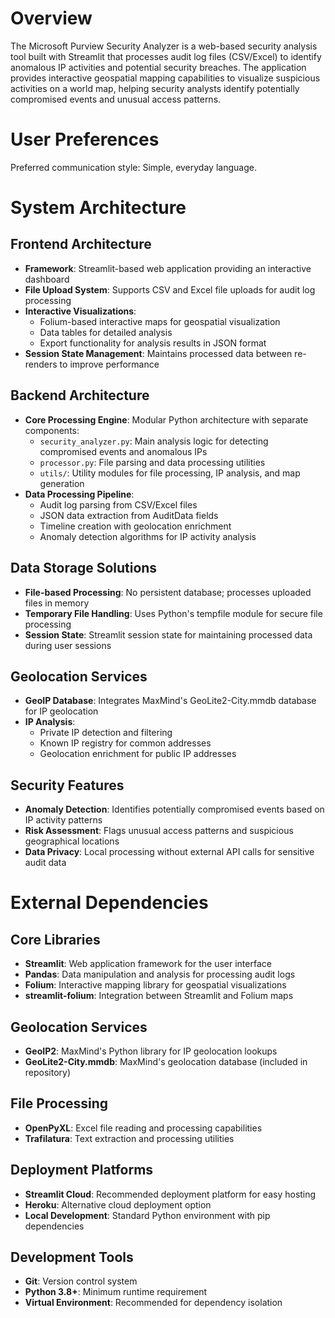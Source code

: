 # Overview

The Microsoft Purview Security Analyzer is a web-based security analysis tool built with Streamlit that processes audit log files (CSV/Excel) to identify anomalous IP activities and potential security breaches. The application provides interactive geospatial mapping capabilities to visualize suspicious activities on a world map, helping security analysts identify potentially compromised events and unusual access patterns.

# User Preferences

Preferred communication style: Simple, everyday language.

# System Architecture

## Frontend Architecture
- **Framework**: Streamlit-based web application providing an interactive dashboard
- **File Upload System**: Supports CSV and Excel file uploads for audit log processing
- **Interactive Visualizations**: 
  - Folium-based interactive maps for geospatial visualization
  - Data tables for detailed analysis
  - Export functionality for analysis results in JSON format
- **Session State Management**: Maintains processed data between re-renders to improve performance

## Backend Architecture
- **Core Processing Engine**: Modular Python architecture with separate components:
  - `security_analyzer.py`: Main analysis logic for detecting compromised events and anomalous IPs
  - `processor.py`: File parsing and data processing utilities
  - `utils/`: Utility modules for file processing, IP analysis, and map generation
- **Data Processing Pipeline**:
  - Audit log parsing from CSV/Excel files
  - JSON data extraction from AuditData fields
  - Timeline creation with geolocation enrichment
  - Anomaly detection algorithms for IP activity analysis

## Data Storage Solutions
- **File-based Processing**: No persistent database; processes uploaded files in memory
- **Temporary File Handling**: Uses Python's tempfile module for secure file processing
- **Session State**: Streamlit session state for maintaining processed data during user sessions

## Geolocation Services
- **GeoIP Database**: Integrates MaxMind's GeoLite2-City.mmdb database for IP geolocation
- **IP Analysis**: 
  - Private IP detection and filtering
  - Known IP registry for common addresses
  - Geolocation enrichment for public IP addresses

## Security Features
- **Anomaly Detection**: Identifies potentially compromised events based on IP activity patterns
- **Risk Assessment**: Flags unusual access patterns and suspicious geographical locations
- **Data Privacy**: Local processing without external API calls for sensitive audit data

# External Dependencies

## Core Libraries
- **Streamlit**: Web application framework for the user interface
- **Pandas**: Data manipulation and analysis for processing audit logs
- **Folium**: Interactive mapping library for geospatial visualizations
- **streamlit-folium**: Integration between Streamlit and Folium maps

## Geolocation Services
- **GeoIP2**: MaxMind's Python library for IP geolocation lookups
- **GeoLite2-City.mmdb**: MaxMind's geolocation database (included in repository)

## File Processing
- **OpenPyXL**: Excel file reading and processing capabilities
- **Trafilatura**: Text extraction and processing utilities

## Deployment Platforms
- **Streamlit Cloud**: Recommended deployment platform for easy hosting
- **Heroku**: Alternative cloud deployment option
- **Local Development**: Standard Python environment with pip dependencies

## Development Tools
- **Git**: Version control system
- **Python 3.8+**: Minimum runtime requirement
- **Virtual Environment**: Recommended for dependency isolation